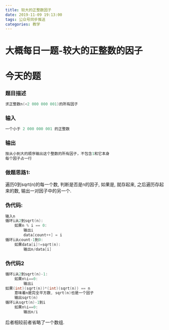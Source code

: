 ```yaml
---
title: 较大的正整数因子
date: 2019-11-09 19:13:00
tags: 公众号同步推送
categories: 教学
---
```

# 大概每日一题-较大的正整数的因子

# 今天的题

### 题目描述
```cpp
求正整数n(<2 000 000 001)的所有因子
```

### 输入
```cpp
一个小于 2 000 000 001 的正整数
```
### 输出
```cpp
按从小到大的顺序输出这个整数的所有因子，不包含1和它本身
每个因子占一行
```

### 做题思路1:
遍历0到sqrt(n)的每一个数, 判断是否是n的因子, 如果是, 就存起来, 之后遍历存起来的数, 输出一对因子中的另一个.

### 伪代码:

```cpp
输入n
循环i从2到sqrt(n):
    如果n % i == 0:
        输出i
        data[count++] = i
循环i从count-1到0:
    如果data[i]!=sqrt(n):
        输出n/data[i]
```

### 伪代码2
```cpp
循环i从2到sqrt(n)-1:
    如果n%i==0:
        输出i
如果(int)(sqrt(n))*(int)(sqrt(n)) == n
    意味着n是完全平方数, sqrt(n)也是一个因子
    输出sqrt(n)
循环i从sqrt(n)-1到i
    如果n%i==0:
        输出n/i
```

后者相较前者省略了一个数组.
